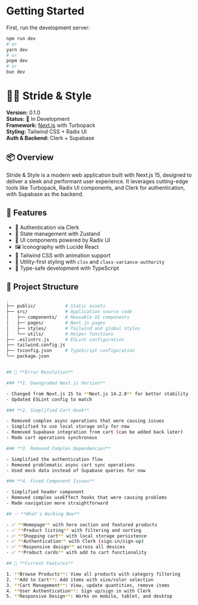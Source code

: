 # Getting Started

First, run the development server:

```bash
npm run dev
# or
yarn dev
# or
pnpm dev
# or
bun dev
```

# 🏃‍♀️ Stride & Style

**Version:** 0.1.0  
**Status:** 🚧 In Development  
**Framework:** [Next.js](https://nextjs.org/) with Turbopack  
**Styling:** Tailwind CSS + Radix UI  
**Auth & Backend:** Clerk + Supabase

## 📦 Overview

Stride & Style is a modern web application built with Next.js 15, designed to deliver a sleek and performant user experience. It leverages cutting-edge tools like Turbopack, Radix UI components, and Clerk for authentication, with Supabase as the backend.

## 🚀 Features

- 🔐 Authentication via Clerk
- 🧠 State management with Zustand
- 🎨 UI components powered by Radix UI
- 🖼️ Iconography with Lucide React
- 💨 Tailwind CSS with animation support
- 🧩 Utility-first styling with `clsx` and `class-variance-authority`
- 🧪 Type-safe development with TypeScript

## 📁 Project Structure

```bash
.
├── public/           # Static assets
├── src/              # Application source code
│   ├── components/   # Reusable UI components
│   ├── pages/        # Next.js pages
│   ├── styles/       # Tailwind and global styles
│   └── utils/        # Helper functions
├── .eslintrc.js      # ESLint configuration
├── tailwind.config.js
├── tsconfig.json     # TypeScript configuration
└── package.json


## 🔧 **Error Resolution**

### **1. Downgraded Next.js Version**

- Changed from Next.js 15 to **Next.js 14.2.0** for better stability
- Updated ESLint config to match

### **2. Simplified Cart Hook**

- Removed complex async operations that were causing issues
- Simplified to use local storage only for now
- Removed Supabase integration from cart (can be added back later)
- Made cart operations synchronous

### **3. Removed Complex Dependencies**

- Simplified the authentication flow
- Removed problematic async cart sync operations
- Used mock data instead of Supabase queries for now

### **4. Fixed Component Issues**

- Simplified header component
- Removed complex useEffect hooks that were causing problems
- Made navigation more straightforward

## ✅ **What's Working Now**

- ✅ **Homepage** with hero section and featured products
- ✅ **Product listing** with filtering and sorting
- ✅ **Shopping cart** with local storage persistence
- ✅ **Authentication** with Clerk (sign-in/sign-up)
- ✅ **Responsive design** across all devices
- ✅ **Product cards** with add to cart functionality

## 🚀 **Current Features**

1. **Browse Products**: View all products with category filtering
2. **Add to Cart**: Add items with size/color selection
3. **Cart Management**: View, update quantities, remove items
4. **User Authentication**: Sign up/sign in with Clerk
5. **Responsive Design**: Works on mobile, tablet, and desktop
